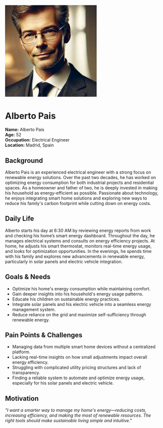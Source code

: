 # <img src="Alberto_Pais.png" alt="Alberto Pais" width="300">

# Alberto Pais
**Name:** Alberto Pais  
**Age:** 52  
**Occupation:** Electrical Engineer  
**Location:** Madrid, Spain  

## Background  
Alberto Pais is an experienced electrical engineer with a strong focus on renewable energy solutions. Over the past two decades, he has worked on optimizing energy consumption for both industrial projects and residential spaces. As a homeowner and father of two, he is deeply invested in making his household as energy-efficient as possible. Passionate about technology, he enjoys integrating smart home solutions and exploring new ways to reduce his family's carbon footprint while cutting down on energy costs.  

## Daily Life  
Alberto starts his day at 6:30 AM by reviewing energy reports from work and checking his home’s smart energy dashboard. Throughout the day, he manages electrical systems and consults on energy efficiency projects. At home, he adjusts his smart thermostat, monitors real-time energy usage, and looks for optimization opportunities. In the evenings, he spends time with his family and explores new advancements in renewable energy, particularly in solar panels and electric vehicle integration.  

## Goals & Needs  
- Optimize his home's energy consumption while maintaining comfort.  
- Gain deeper insights into his household's energy usage patterns.  
- Educate his children on sustainable energy practices.  
- Integrate solar panels and his electric vehicle into a seamless energy management system.  
- Reduce reliance on the grid and maximize self-sufficiency through renewable energy.  

## Pain Points & Challenges  
- Managing data from multiple smart home devices without a centralized platform.  
- Lacking real-time insights on how small adjustments impact overall energy efficiency.  
- Struggling with complicated utility pricing structures and lack of transparency.  
- Finding a reliable system to automate and optimize energy usage, especially for his solar panels and electric vehicle.  

## Motivation  
*"I want a smarter way to manage my home's energy—reducing costs, increasing efficiency, and making the most of renewable resources. The right tools should make sustainable living simple and intuitive."*


